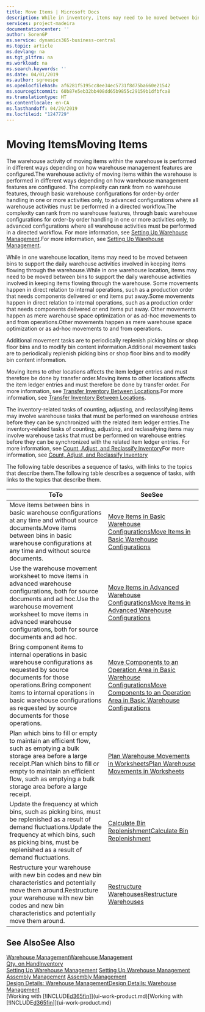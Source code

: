 ```yaml
---
title: Move Items | Microsoft Docs
description: While in inventory, items may need to be moved between bins to support the daily warehouse activities involved in keeping items flowing through the warehouse. Some movements happen in direct relation to internal operations, such as a production order that needs components delivered or end items put away. Other movements happen as mere warehouse space optimization or as ad-hoc movements to and from operations.
services: project-madeira
documentationcenter: ''
author: SorenGP
ms.service: dynamics365-business-central
ms.topic: article
ms.devlang: na
ms.tgt_pltfrm: na
ms.workload: na
ms.search.keywords: ''
ms.date: 04/01/2019
ms.author: sgroespe
ms.openlocfilehash: af6281f5195cc8ee34ec5731f8d75ba660e21542
ms.sourcegitcommit: 60b87e5eb32bb408dd65b9855c29159b1dfbfca8
ms.translationtype: HT
ms.contentlocale: en-CA
ms.lasthandoff: 04/29/2019
ms.locfileid: "1247729"
---
```

# <a name="moving-items"></a><span data-ttu-id="c0726-105">Moving Items</span><span class="sxs-lookup"><span data-stu-id="c0726-105">Moving Items</span></span>
<span data-ttu-id="c0726-106">The warehouse activity of moving items within the warehouse is performed in different ways depending on how warehouse management features are configured.</span><span class="sxs-lookup"><span data-stu-id="c0726-106">The warehouse activity of moving items within the warehouse is performed in different ways depending on how warehouse management features are configured.</span></span> <span data-ttu-id="c0726-107">The complexity can rank from no warehouse features, through basic warehouse configurations for order-by order handling in one or more activities only, to advanced configurations where all warehouse activities must be performed in a directed workflow.</span><span class="sxs-lookup"><span data-stu-id="c0726-107">The complexity can rank from no warehouse features, through basic warehouse configurations for order-by order handling in one or more activities only, to advanced configurations where all warehouse activities must be performed in a directed workflow.</span></span> <span data-ttu-id="c0726-108">For more information, see [Setting Up Warehouse Management](warehouse-setup-warehouse.md).</span><span class="sxs-lookup"><span data-stu-id="c0726-108">For more information, see [Setting Up Warehouse Management](warehouse-setup-warehouse.md).</span></span>

<span data-ttu-id="c0726-109">While in one warehouse location, items may need to be moved between bins to support the daily warehouse activities involved in keeping items flowing through the warehouse.</span><span class="sxs-lookup"><span data-stu-id="c0726-109">While in one warehouse location, items may need to be moved between bins to support the daily warehouse activities involved in keeping items flowing through the warehouse.</span></span> <span data-ttu-id="c0726-110">Some movements happen in direct relation to internal operations, such as a production order that needs components delivered or end items put away.</span><span class="sxs-lookup"><span data-stu-id="c0726-110">Some movements happen in direct relation to internal operations, such as a production order that needs components delivered or end items put away.</span></span> <span data-ttu-id="c0726-111">Other movements happen as mere warehouse space optimization or as ad-hoc movements to and from operations.</span><span class="sxs-lookup"><span data-stu-id="c0726-111">Other movements happen as mere warehouse space optimization or as ad-hoc movements to and from operations.</span></span>

<span data-ttu-id="c0726-112">Additional movement tasks are to periodically replenish picking bins or shop floor bins and to modify bin content information.</span><span class="sxs-lookup"><span data-stu-id="c0726-112">Additional movement tasks are to periodically replenish picking bins or shop floor bins and to modify bin content information.</span></span>

<span data-ttu-id="c0726-113">Moving items to other locations affects the item ledger entries and must therefore be done by transfer order.</span><span class="sxs-lookup"><span data-stu-id="c0726-113">Moving items to other locations affects the item ledger entries and must therefore be done by transfer order.</span></span> <span data-ttu-id="c0726-114">For more information, see [Transfer Inventory Between Locations](inventory-how-transfer-between-locations.md).</span><span class="sxs-lookup"><span data-stu-id="c0726-114">For more information, see [Transfer Inventory Between Locations](inventory-how-transfer-between-locations.md).</span></span>  

<span data-ttu-id="c0726-115">The inventory-related tasks of counting, adjusting, and reclassifying items may involve warehouse tasks that must be performed on warehouse entries before they can be synchronized with the related item ledger entries.</span><span class="sxs-lookup"><span data-stu-id="c0726-115">The inventory-related tasks of counting, adjusting, and reclassifying items may involve warehouse tasks that must be performed on warehouse entries before they can be synchronized with the related item ledger entries.</span></span> <span data-ttu-id="c0726-116">For more information, see [Count, Adjust, and Reclassify Inventory](inventory-how-count-adjust-reclassify.md)</span><span class="sxs-lookup"><span data-stu-id="c0726-116">For more information, see [Count, Adjust, and Reclassify Inventory](inventory-how-count-adjust-reclassify.md)</span></span>  

 <span data-ttu-id="c0726-117">The following table describes a sequence of tasks, with links to the topics that describe them.</span><span class="sxs-lookup"><span data-stu-id="c0726-117">The following table describes a sequence of tasks, with links to the topics that describe them.</span></span>   

|<span data-ttu-id="c0726-118">**To**</span><span class="sxs-lookup"><span data-stu-id="c0726-118">**To**</span></span>|<span data-ttu-id="c0726-119">**See**</span><span class="sxs-lookup"><span data-stu-id="c0726-119">**See**</span></span>|  
|------------|-------------|  
|<span data-ttu-id="c0726-120">Move items between bins in basic warehouse configurations at any time and without source documents.</span><span class="sxs-lookup"><span data-stu-id="c0726-120">Move items between bins in basic warehouse configurations at any time and without source documents.</span></span>|[<span data-ttu-id="c0726-121">Move Items in Basic Warehouse Configurations</span><span class="sxs-lookup"><span data-stu-id="c0726-121">Move Items in Basic Warehouse Configurations</span></span>](warehouse-how-to-move-items-ad-hoc-in-basic-warehousing.md)|
|<span data-ttu-id="c0726-122">Use the warehouse movement worksheet to move items in advanced warehouse configurations, both for source documents and ad hoc.</span><span class="sxs-lookup"><span data-stu-id="c0726-122">Use the warehouse movement worksheet to move items in advanced warehouse configurations, both for source documents and ad hoc.</span></span>|[<span data-ttu-id="c0726-123">Move Items in Advanced Warehouse Configurations</span><span class="sxs-lookup"><span data-stu-id="c0726-123">Move Items in Advanced Warehouse Configurations</span></span>](warehouse-how-to-move-items-in-advanced-warehousing.md)|  
|<span data-ttu-id="c0726-124">Bring component items to internal operations in basic warehouse configurations as requested by source documents for those operations.</span><span class="sxs-lookup"><span data-stu-id="c0726-124">Bring component items to internal operations in basic warehouse configurations as requested by source documents for those operations.</span></span>|[<span data-ttu-id="c0726-125">Move Components to an Operation Area in Basic Warehouse Configurations</span><span class="sxs-lookup"><span data-stu-id="c0726-125">Move Components to an Operation Area in Basic Warehouse Configurations</span></span>](warehouse-how-to-move-components-to-an-operation-area-in-basic-warehousing.md)|
|<span data-ttu-id="c0726-126">Plan which bins to fill or empty to maintain an efficient flow, such as emptying a bulk storage area before a large receipt.</span><span class="sxs-lookup"><span data-stu-id="c0726-126">Plan which bins to fill or empty to maintain an efficient flow, such as emptying a bulk storage area before a large receipt.</span></span>|[<span data-ttu-id="c0726-127">Plan Warehouse Movements in Worksheets</span><span class="sxs-lookup"><span data-stu-id="c0726-127">Plan Warehouse Movements in Worksheets</span></span>](warehouse-how-to-plan-warehouse-movements-in-worksheets.md)|
|<span data-ttu-id="c0726-128">Update the frequency at which bins, such as picking bins, must be replenished as a result of demand fluctuations.</span><span class="sxs-lookup"><span data-stu-id="c0726-128">Update the frequency at which bins, such as picking bins, must be replenished as a result of demand fluctuations.</span></span>|[<span data-ttu-id="c0726-129">Calculate Bin Replenishment</span><span class="sxs-lookup"><span data-stu-id="c0726-129">Calculate Bin Replenishment</span></span>](warehouse-how-to-calculate-bin-replenishment.md)|
|<span data-ttu-id="c0726-130">Restructure your warehouse with new bin codes and new bin characteristics and potentially move them around.</span><span class="sxs-lookup"><span data-stu-id="c0726-130">Restructure your warehouse with new bin codes and new bin characteristics and potentially move them around.</span></span>|[<span data-ttu-id="c0726-131">Restructure Warehouses</span><span class="sxs-lookup"><span data-stu-id="c0726-131">Restructure Warehouses</span></span>](warehouse-how-to-restructure-warehouses.md)|  

## <a name="see-also"></a><span data-ttu-id="c0726-132">See Also</span><span class="sxs-lookup"><span data-stu-id="c0726-132">See Also</span></span>  
[<span data-ttu-id="c0726-133">Warehouse Management</span><span class="sxs-lookup"><span data-stu-id="c0726-133">Warehouse Management</span></span>](warehouse-manage-warehouse.md)  
[<span data-ttu-id="c0726-134">Qty. on Hand</span><span class="sxs-lookup"><span data-stu-id="c0726-134">Inventory</span></span>](inventory-manage-inventory.md)  
<span data-ttu-id="c0726-135">[Setting Up Warehouse Management](warehouse-setup-warehouse.md)   </span><span class="sxs-lookup"><span data-stu-id="c0726-135">[Setting Up Warehouse Management](warehouse-setup-warehouse.md)   </span></span>  
<span data-ttu-id="c0726-136">[Assembly Management](assembly-assemble-items.md)  </span><span class="sxs-lookup"><span data-stu-id="c0726-136">[Assembly Management](assembly-assemble-items.md)  </span></span>  
[<span data-ttu-id="c0726-137">Design Details: Warehouse Management</span><span class="sxs-lookup"><span data-stu-id="c0726-137">Design Details: Warehouse Management</span></span>](design-details-warehouse-management.md)  
<span data-ttu-id="c0726-138">[Working with [!INCLUDE[d365fin](includes/d365fin_md.md)]](ui-work-product.md)</span><span class="sxs-lookup"><span data-stu-id="c0726-138">[Working with [!INCLUDE[d365fin](includes/d365fin_md.md)]](ui-work-product.md)</span></span>
